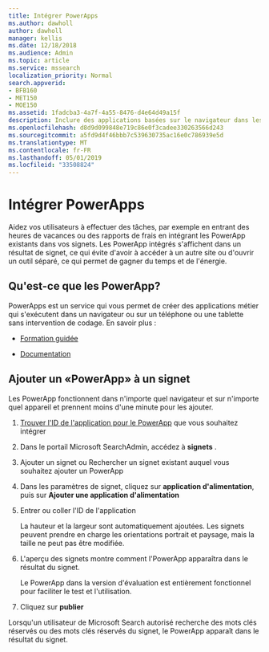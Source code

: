 ```yaml
---
title: Intégrer PowerApps
ms.author: dawholl
author: dawholl
manager: kellis
ms.date: 12/18/2018
ms.audience: Admin
ms.topic: article
ms.service: mssearch
localization_priority: Normal
search.appverid:
- BFB160
- MET150
- MOE150
ms.assetid: 1fadcba3-4a7f-4a55-8476-d4e64d49a15f
description: Inclure des applications basées sur le navigateur dans les résultats de signets pour Microsoft Search
ms.openlocfilehash: d8d9d099848e719c86e0f3cadee330263566d243
ms.sourcegitcommit: a5fd9d4f46bbb7c539630735ac16e0c786939e5d
ms.translationtype: MT
ms.contentlocale: fr-FR
ms.lasthandoff: 05/01/2019
ms.locfileid: "33508824"
---
```

# <a name="integrate-powerapps"></a>Intégrer PowerApps

Aidez vos utilisateurs à effectuer des tâches, par exemple en entrant des heures de vacances ou des rapports de frais en intégrant les PowerApp existants dans vos signets. Les PowerApp intégrés s'affichent dans un résultat de signet, ce qui évite d'avoir à accéder à un autre site ou d'ouvrir un outil séparé, ce qui permet de gagner du temps et de l'énergie.
  
## <a name="what-are-powerapps"></a>Qu'est-ce que les PowerApp?

PowerApps est un service qui vous permet de créer des applications métier qui s'exécutent dans un navigateur ou sur un téléphone ou une tablette sans intervention de codage. En savoir plus :
  
- [Formation guidée](https://docs.microsoft.com/en-us/learn/browse/?products=powerapps)
    
- [Documentation](https://docs.microsoft.com/en-us/powerapps/)
    
## <a name="add-a-powerapp-to-a-bookmark"></a>Ajouter un «PowerApp» à un signet

Les PowerApp fonctionnent dans n'importe quel navigateur et sur n'importe quel appareil et prennent moins d'une minute pour les ajouter.
  
1. [Trouver l'ID de l'application pour le PowerApp](https://docs.microsoft.com/en-us/powerapps/maker/canvas-apps/get-sessionid#get-an-app-id) que vous souhaitez intégrer 
    
2. Dans le portail Microsoft SearchAdmin, accédez à **signets** .
    
3. Ajouter un signet ou Rechercher un signet existant auquel vous souhaitez ajouter un PowerApp
    
4. Dans les paramètres de signet, cliquez sur **application d'alimentation**, puis sur **Ajouter une application d'alimentation**
    
5. Entrer ou coller l'ID de l'application
    
    La hauteur et la largeur sont automatiquement ajoutées. Les signets peuvent prendre en charge les orientations portrait et paysage, mais la taille ne peut pas être modifiée.
    
6. L'aperçu des signets montre comment l'PowerApp apparaîtra dans le résultat du signet.
    
    Le PowerApp dans la version d'évaluation est entièrement fonctionnel pour faciliter le test et l'utilisation.
    
7. Cliquez sur **publier**
    
Lorsqu'un utilisateur de Microsoft Search autorisé recherche des mots clés réservés ou des mots clés réservés du signet, le PowerApp apparaît dans le résultat du signet.

  


